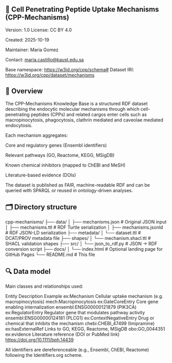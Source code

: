 ## 🧬 Cell Penetrating Peptide Uptake Mechanisms (CPP-Mechanisms)

Version: 1.0
License: CC BY 4.0

Created: 2025-10-19

Maintainer: Maria Gomez

Contact: maria.castillo@kaust.edu.sa

Base namespace: https://w3id.org/cpp/schema#
Dataset IRI: https://w3id.org/cpp/dataset/mechanisms

## 📘 Overview

The CPP-Mechanisms Knowledge Base is a structured RDF dataset describing the endocytic molecular mechanisms through which cell-penetrating peptides (CPPs) and related cargos enter cells such as macropinocytosis, phagocytosis, clathrin mediated and caveolae mediated endocytosis.

Each mechanism aggregates:

Core and regulatory genes (Ensembl identifiers)

Relevant pathways (GO, Reactome, KEGG, MSigDB)

Known chemical inhibitors (mapped to ChEBI and MeSH)

Literature-based evidence (DOIs)

The dataset is published as FAIR, machine-readable RDF and can be queried with SPARQL or reused in ontology-driven analyses.

## 🗂️ Directory structure
cpp-mechanisms/
├── data/
│   ├── mechanisms.json          # Original JSON input
│   ├── mechanisms.ttl           # RDF Turtle serialization
│   ├── mechanisms.jsonld        # RDF JSON-LD serialization
├── metadata/
│   └── dataset.ttl              # DCAT/PROV metadata file
├── shapes/
│   └── mechanism.shacl.ttl      # SHACL validation shapes
├── src/
│   └── json_to_rdf.py           # JSON → RDF conversion script
├── docs/
│   └── index.html               # Optional landing page for GitHub Pages
└── README.md                    # This file

## 🔍 Data model

Main classes and relationships used:

Entity	Description	Example
ex:Mechanism	Cellular uptake mechanism (e.g. macropinocytosis)	mech:Macropinocytosis
ex:GateCoreEntry	Core gene enabling internalization	ensembl:ENSG00000121879 (PIK3CA)
ex:RegulatorEntry	Regulator gene that modulates pathway activity	ensembl:ENSG00000124181 (PLCG1)
ex:ContextNegativeEntry	Drug or chemical that inhibits the mechanism	chebi:CHEBI_47499 (Imipramine)
ex:hasExternalRef	Links to GO, KEGG, Reactome, MSigDB	obo:GO_0044351
ex:evidence	Literature reference (DOI or PubMed link)	<https://doi.org/10.1111/bph.14439>

All identifiers are dereferenceable (e.g., Ensembl, ChEBI, Reactome) following the Identifiers.org
 scheme.
